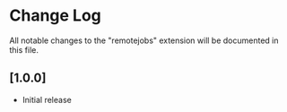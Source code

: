 # Change Log

All notable changes to the "remotejobs" extension will be documented in this file.


## [1.0.0]

- Initial release